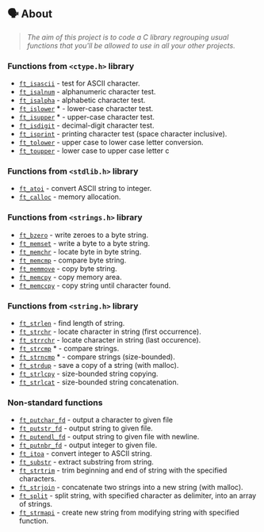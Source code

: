 ## 🗣️ About

> _The aim of this project is to code a C library regrouping usual functions that you'll be allowed to use in all your other projects._

### Functions from `<ctype.h>` library

* [`ft_isascii`](ft_libft/ft_isascii.c)			- test for ASCII character.
* [`ft_isalnum`](ft_libft/ft_isalnum.c)			- alphanumeric character test.
* [`ft_isalpha`](ft_libft/ft_isalpha.c)			- alphabetic character test.
* [`ft_islower`](ft_libft/ft_islower.c) *	- lower-case character test.
* [`ft_isupper`](ft_libft/ft_isupper.c) *	- upper-case character test.
* [`ft_isdigit`](ft_libft/ft_isdigit.c)			- decimal-digit character test.
* [`ft_isprint`](ft_libft/ft_isprint.c)			- printing character test (space character inclusive).
* [`ft_tolower`](ft_libft/ft_tolower.c)			- upper case to lower case letter conversion.
* [`ft_toupper`](ft_libft/ft_toupper.c)			- lower case to upper case letter c

### Functions from `<stdlib.h>` library

* [`ft_atoi`](ft_libft/ft_atoi.c)		- convert ASCII string to integer.
* [`ft_calloc`](ft_libft/ft_calloc.c)	- memory allocation.

### Functions from `<strings.h>` library

* [`ft_bzero`](ft_libft/ft_bzero.c)		- write zeroes to a byte string.
* [`ft_memset`](ft_libft/ft_memset.c)		- write a byte to a byte string.
* [`ft_memchr`](ft_libft/ft_memchr.c)		- locate byte in byte string.
* [`ft_memcmp`](ft_libft/ft_memcmp.c)		- compare byte string.
* [`ft_memmove`](ft_libft/ft_memmove.c)	- copy byte string.
* [`ft_memcpy`](ft_libft/ft_memcpy.c)		- copy memory area.
* [`ft_memccpy`](ft_libft/ft_memccpy.c)	- copy string until character found.


### Functions from `<string.h>` library

* [`ft_strlen`](ft_libft/ft_strlen.c)				- find length of string.
* [`ft_strchr`](ft_libft/ft_strchr.c)				- locate character in string (first occurrence).
* [`ft_strrchr`](ft_libft/ft_strrchr.c)			- locate character in string (last occurence).
* [`ft_strcmp`](ft_libft/ft_strcmp.c) *		- compare strings.
* [`ft_strncmp`](ft_libft/ft_strncmp.c) *			- compare strings (size-bounded).
* [`ft_strdup`](ft_libft/ft_strdup.c)				- save a copy of a string (with malloc).
* [`ft_strlcpy`](ft_libft/ft_strlcpy.c)			- size-bounded string copying.
* [`ft_strlcat`](ft_libft/ft_strlcat.c)			- size-bounded string concatenation.

### Non-standard functions

* [`ft_putchar_fd`](ft_libft/ft_putchar_fd.c)		- output a character to given file
* [`ft_putstr_fd`](ft_libft/ft_putstr_fd.c)		- output string to given file.
* [`ft_putendl_fd`](ft_libft/ft_putendl_fd.c)		- output string to given file with newline.
* [`ft_putnbr_fd`](ft_libft/ft_putnbr_fd.c)		- output integer to given file.
* [`ft_itoa`](ft_libft/ft_itoa.c)					- convert integer to ASCII string.
* [`ft_substr`](ft_libft/ft_substr.c)				- extract substring from string.
* [`ft_strtrim`](ft_libft/ft_strtrim.c)			- trim beginning and end of string with the specified characters.
* [`ft_strjoin`](ft_libft/ft_strjoin.c)			- concatenate two strings into a new string (with malloc).
* [`ft_split`](ft_libft/ft_split.c)				- split string, with specified character as delimiter, into an array of strings.
* [`ft_strmapi`](ft_libft/ft_strmapi.c)			- create new string from modifying string with specified function.
